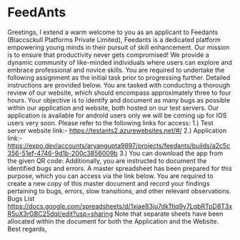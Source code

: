 # FeedAnts
Greetings,
I extend a warm welcome to you as an applicant to Feedants (Blaccsckull Platforms Private Limited), Feedants is a dedicated platform empowering young minds in their pursuit of skill enhancement. Our mission is to ensure that productivity never gets compromised! We provide a dynamic community of like-minded individuals where users can explore and embrace professional and novice skills.
You are required to undertake the following assignment as the initial task prior to progressing further. Detailed instructions are provided below. You are tasked with conducting a thorough review of our website, which should encompass approximately three to four hours. Your objective is to identify and document as many bugs as possible within our application and website, both hosted on our test servers. Our application is available for android users only we will be coming up for IOS users very soon.
Please refer to the following links for access:
1.) Test server website link:- https://testants2.azurewebsites.net/#/
2.) Application link:- https://expo.dev/accounts/aryangupta9897/projects/feedants/builds/a2c5c356-51ef-4746-9d1b-200c3856009b
3.) You can download the app from the given QR code:
Additionally, you are instructed to document the identified bugs and errors. A master spreadsheet has been prepared for this purpose, which you can access via the link below. You are required to create a new copy of this master document and record your findings pertaining to bugs, errors, slow transitions, and other relevant observations.
Bugs List
https://docs.google.com/spreadsheets/d/1xiae83ju7dkTtiq9y7LqbRTpD8T3xR5uX3rGBC25dqI/edit?usp=sharing
Note that separate sheets have been allocated within the document for both the Application and the Website. Best regards,
